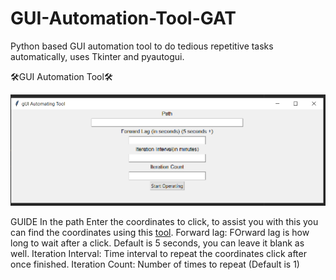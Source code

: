 # GUI-Automation-Tool-GAT
Python based GUI automation tool to do tedious repetitive tasks automatically, uses Tkinter and pyautogui.

🛠️GUI Automation Tool🛠️

![](Screenshots/automating_tool_png.PNG)

GUIDE
In the path Enter the coordinates to click, to assist you with this you can find the coordinates using this [tool](www.google.com).
Forward lag: FOrward lag is how long to wait after a click. Default is 5 seconds, you can leave it blank as well.
Iteration Interval: Time interval to repeat the coordinates click after once finished.
Iteration Count: Number of times to repeat (Default is 1) 
